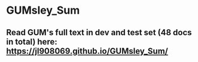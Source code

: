 # GUMsley_Sum
## Read GUM's full text in dev and test set (48 docs in total) here: https://jl908069.github.io/GUMsley_Sum/
